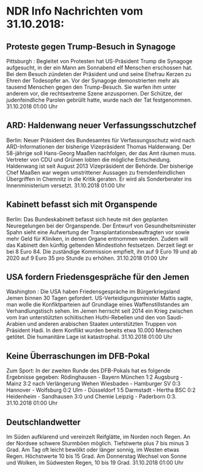 # NDR Info Nachrichten vom 31.10.2018:


## Proteste gegen Trump-Besuch in Synagoge
Pittsburgh :     Begleitet von Protesten hat US-Präsident Trump die Synagoge aufgesucht, in der ein Mann am Sonnabend elf Menschen erschossen hat. Bei dem Besuch zündeten der Präsident und und seine Ehefrau Kerzen zu Ehren der Todesopfer an. Vor der Synagoge demonstrierten mehr als tausend Menschen gegen den Trump-Besuch. Sie warfen ihm unter anderem vor, die rechtsextreme Szene anzuspornen. Der Schütze, der judenfeindliche Parolen gebrüllt hatte, wurde nach der Tat festgenommen. 31.10.2018 01:00 Uhr 

## ARD: Haldenwang neuer Verfassungsschutzchef
Berlin:	Neuer Präsident des Bundesamtes für Verfassungsschutz wird nach ARD-Informationen der bisherige Vizepräsident Thomas Haldenwang. Der 58-jährige soll Hans-Georg Maaßen nachfolgen, der das Amt räumen muss. Vertreter von CDU und Grünen lobten die mögliche Entscheidung. Haldenwang ist seit August 2013 Vizepräsident der Behörde. Der bisherige Chef Maaßen war wegen umstrittener Aussagen zu fremdenfeindlichen Übergriffen in Chemnitz in die Kritik geraten. Er wird als Sonderberater ins Innenministerium versetzt. 31.10.2018 01:00 Uhr 

## Kabinett befasst sich mit Organspende
Berlin: Das Bundeskabinett befasst sich heute mit den geplanten Neuregelungen bei der Organspende. Der Entwurf von Gesundheitsminister Spahn sieht eine Aufwertung der Transplantationsbeauftragten vor sowie mehr Geld für Kliniken, in denen Organe entnommen werden. Zudem will das Kabinett den künftig geltenden Mindestlohn festsetzen. Derzeit liegt er bei 8 Euro 84. Die zuständige Kommission empfielt, ihn auf 9 Euro 19 und ab 2020 auf 9 Euro 35 pro Stunde zu erhöhen. 31.10.2018 01:00 Uhr 

## USA fordern Friedensgespräche für den Jemen
Washington :   Die USA haben Friedensgespräche im Bürgerkriegsland Jemen binnen 30 Tagen gefordert. US-Verteidigungsminister Mattis sagte, man wolle die Konfiktparteien auf Grundlage eines Waffenstillstandes am Verhandlungstisch sehen. Im Jemen herrscht seit 2014 ein Krieg zwischen vom Iran unterstützten schiitischen Huthi-Rebellen und den von Saudi-Arabien und anderen arabischen Staaten unterstützten Truppen von Präsident Hadi. In dem Konflikt wurden bereits etwa 10.000 Menschen getötet. Die humanitäre Lage ist katastrophal. 31.10.2018 01:00 Uhr 

## Keine Überraschungen im DFB-Pokal
Zum Sport: In der zweiten Runde des DFB-Pokals hat es folgende Ergebnisse gegeben: Rödinghausen - Bayern München 1:2
Augsburg - Mainz 					3:2 nach Verlängerung Wehen Wiesbaden - Hamburger SV 0:3
Hannover - Wolfsburg 0:2
Ulm - Düsseldorf   					1:5
Darmstadt - Hertha BSC  				0:2
Heidenheim - Sandhausen  			3:0
und
Chemie Leipzig - Paderborn 0:3. 31.10.2018 01:00 Uhr 

## Deutschlandwetter
Im Süden aufklarend und vereinzelt Reifglätte, im Norden noch Regen. An der Nordsee schwere Sturmböen möglich. Tiefstwerte plus 7 bis minus 3 Grad. Am Tag oft leicht bewölkt oder länger sonnig, im Westen etwas Regen. Höchstwerte 10 bis 15 Grad. Am Donnerstag Wechsel von Sonne und Wolken, im Südwesten Regen, 10 bis 19 Grad. 31.10.2018 01:00 Uhr 
